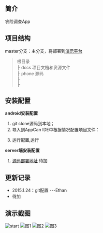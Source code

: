 简介
--
农险调查App

项目结构
----
master分支：主分支，将部署到[演示平台](http://ars.oschina.mopaas.com/)
> 根目录<br>
> ├ docs 项目文档和资源文件<br>
> ├ phone 源码<br>
> ├ <br>
> ├ <br>



安装配置
----

**android安装配置**

1. git clone源码到本地；
2. 导入到AppCan IDE中根据情况配置项目文件：
> 
>

3. 运行配置,运行


**server端安装配置**

1. [源码部署地址](http://php.xlanlab.com)
待加

更新记录
----

 - 2015.1.24：git配置  ---Ethan
 - 待加


演示截图
----

![start](http://git.oschina.net/uploads/images/2015/0314/170434_9fbd6ebb_77541.png)
![图1](http://git.oschina.net/ethanzhu/Agricultural-Risk-Survey/raw/master/docs/Screenshot_2015-03-14-16-57-16.png)
![图2](http://git.oschina.net/ethanzhu/Agricultural-Risk-Survey/raw/master/docs/Screenshot_2015-03-14-16-58-26.png)
![图3](http://git.oschina.net/ethanzhu/Agricultural-Risk-Survey/raw/master/docs/Screenshot_2015-03-14-16-58-34.png)